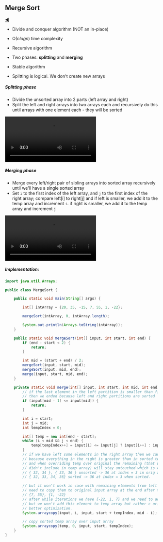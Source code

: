 ## Merge Sort

[:arrow_backward:](../../algorithms_index)

- Divide and conquer algorithm (NOT an in-place)

- O($nlogn$) time complexity

- Recursive algorithm

- Two phases: **splitting** and **merging**

- Stable algorithm

- Splitting is logical. We don't create new arrays

  

##### Splitting phase

- Divide the unsorted array into 2 parts (left array and right)
- Split the left and right arrays into two arrays each and recursively do this until arrays with one element each - they will be sorted

<video src="../../../../../src/video/merge_sort_in_action_1.mp4"></video>

##### Merging phase

- Merge every left/right pair of sibling arrays into sorted array recursively until we'll have a single sorted array
- Set `i` to the first index of the left array, and `j` to the first index of the right array; compare left[i] to right[j] and if left is smaller, we add it to the temp array and increment `i`. if right is smaller, we add it to the temp array and increment `j`

<video src="../../../../../src/video/merge_sort_in_action_2.mp4"></video>

##### Implementation:

```java
import java.util.Arrays;

public class MergeSort {

    public static void main(String[] args) {

        int[] intArray = {20, 35, -15, 7, 55, 1, -22};

        mergeSort(intArray, 0, intArray.length);

        System.out.println(Arrays.toString(intArray));
    }

    public static void mergeSort(int[] input, int start, int end) {
        if (end - start < 2) {
            return;
        }

        int mid = (start + end) / 2;
        mergeSort(input, start, mid);
        mergeSort(input, mid, end);
        merge(input, start, mid, end);
    }

    private static void merge(int[] input, int start, int mid, int end) {
        // if the last element in the left partition is smaller than first in the right
        // then we ended because left and right partitions are sorted
        if (input[mid - 1] <= input[mid]) {
            return;
        }

        int i = start;
        int j = mid;
        int tempIndex = 0;

        int[] temp = new int[end - start];
        while (i < mid && j < end) {
            temp[tempIndex++] = input[i] <= input[j] ? input[i++] : input[j++];
        }
        // if we have left some elements in the right array then we can leave them
        // because everything in the right is greater than in sorted temp array,
        // and when overriding temp over original the remaining (that we
        // didn't include in temp array) will stay untouched which is correct
        // { 32, 34 }, { 33, 36 } unsorted -> 36 at index = 3 in orig array
        // { 32, 33, 34, 36} sorted -> 36 at index = 3 when sorted.

        // but it won't work in case with remaining elements from left array, so we
        // need to copy them to original input array at the end after temp array.
        // {7, 55}, {1, -22}
        // after while iterations we have {-22, 1, 7} and we need to add 55 at the end,
        // but we won't add this element to temp array but rather c original input for
        // better optimization.
        System.arraycopy(input, i, input, start + tempIndex, mid - i);

        // copy sorted temp array over input array
        System.arraycopy(temp, 0, input, start, tempIndex);
    }
}
```
